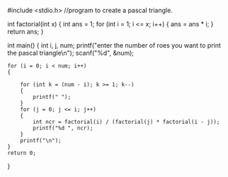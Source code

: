 #include <stdio.h> //program to create a pascal triangle.

int factorial(int x)
{
    int ans = 1;
    for (int i = 1; i <= x; i++)
    {
        ans = ans * i;
    }
    return ans;
}

int main()
{
    int i, j, num;
    printf("enter the number of roes you want to print the pascal triangle\n");
    scanf("%d", &num);

    for (i = 0; i < num; i++)
    {

        for (int k = (num - i); k >= 1; k--)
        {
            printf(" ");
        }
        for (j = 0; j <= i; j++)
        {
            int ncr = factorial(i) / (factorial(j) * factorial(i - j));
            printf("%d ", ncr);
        }
        printf("\n");
    }
    return 0;
} 
